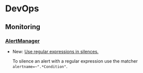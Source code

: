 # DevOps

## Monitoring

### [AlertManager](alertmanager.md)

* New: [Use regular expressions in silences.](alertmanager.md#silences)

    To silence an alert with a regular expression use the matcher
    `alertname=~".*Condition"`.